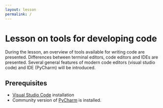 ```yaml
---
layout: lesson
permalink: /
---
```


# Lesson on tools for developing code

During the lesson, an overview of tools available for writing code are presented. Differences between terminal editors, code editors and IDEs are presented. Several general features of modern code editors (visual studio code) and IDE (PyCharm) will be introduced.


## Prerequisites

- [Visual Studio Code](https://code.visualstudio.com/) installation
- Community version of [PyCharm](https://www.jetbrains.com/pycharm/download/#section=linux) is installed.
